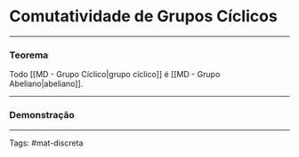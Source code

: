 # Comutatividade de Grupos Cíclicos

---

### Teorema

Todo [[MD - Grupo Cíclico|grupo cíclico]] é [[MD - Grupo Abeliano|abeliano]].

---

### Demonstração

---

Tags: #mat-discreta 